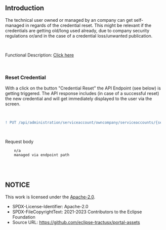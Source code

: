 ## Introduction

The technical user owned or managed by an company can get self-managed in regards of the credential reset.
This might be relevant if the credentials are getting old/long used already, due to company security regulations or/and in the case of a credential loss/unwanted publication.

<br>

Functional Description: [Click here](/docs/03.%20User%20Management/03.%20Technical%20User/04.%20Reset%20Credentials.md)

<br>

### Reset Credential

With a click on the button "Credential Reset" the API Endpoint (see below) is getting triggered. The API response includes (in case of a successful reset) the new credential and will get immediately displayed to the user via the screen.

<br>

```diff
! PUT /api/administration/serviceaccount/owncompany/serviceaccounts/{serviceAccountId}/resetCredentials
```

<br>

Request body

    	n/a
    	managed via endpoint path

<br>
<br>

## NOTICE

This work is licensed under the [Apache-2.0](https://www.apache.org/licenses/LICENSE-2.0).

- SPDX-License-Identifier: Apache-2.0
- SPDX-FileCopyrightText: 2021-2023 Contributors to the Eclipse Foundation
- Source URL: https://github.com/eclipse-tractusx/portal-assets
